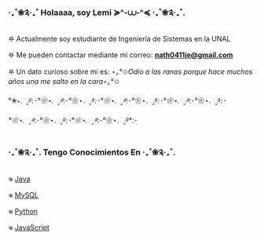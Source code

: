 ### ‧₊˚❀༉‧₊˚ Holaaaa, soy Lemi ≽^-⩊-^≼ ‧₊˚❀༉‧₊˚.

   𖤐 Actualmente soy estudiante de Ingeniería de Sistemas en la UNAL 
   
   𖤐 Me pueden contactar mediante mi correo: **nath0411je@gmail.com**  
   
   𖤐 Un dato curioso sobre mi es: ⋆｡°✩*Odio a las ranas porque hace muchos años una me salto en la cara*⋆｡°✩  
   

°❀⋆.ೃ࿔*:･°❀⋆.ೃ࿔*:･°❀⋆.ೃ࿔*:･°❀⋆.ೃ࿔*:･°❀⋆.ೃ࿔*:･°❀⋆.ೃ࿔*:･°❀⋆.ೃ࿔*:･°❀⋆.ೃ࿔*:･°❀⋆.ೃ࿔*:･°❀⋆.ೃ࿔*:･°❀⋆.ೃ࿔*:･

### ‧₊˚❀༉‧₊˚. Tengo Conocimientos En ‧₊˚❀༉‧₊˚.

   𖦹 [Java](https://www.java.com/)  
   
   𖦹 [MySQL](https://www.mysql.com/)  
   
   𖦹 [Python](https://www.python.org/)  
   
   𖦹 [JavaScript](https://developer.mozilla.org/es/docs/Web/JavaScript)  



⠀⠀⠀⠀⠀⠀⠀⠀⠀⠀⠀⠀⠀⠀⠀⠀⠀⠀⠀⠀⠀⠀⠀⠀⠀⠀⠀⠀
⠀⠀⠀⠀⠀⠀⠀⠀⠀⠀⠀⠀⠀⠀⠀⠀⠀⠀⠀⠀⠀⠀⠀⠀⠀⠀⠀⠀
⠀⠀⠀⠀⠀⠀⠀⠀⠀⠀⠀⠀⠀⠀⠀⠀⠀⠀⠀⠀⠀⠀⠀⠀⠀⠀⠀⠀







